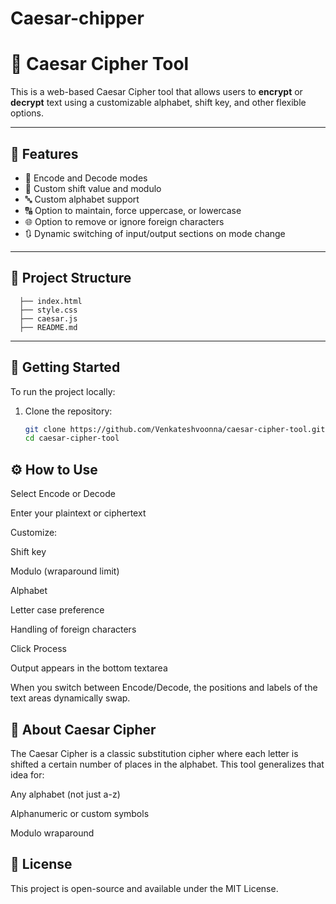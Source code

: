 # Caesar-chipper
# 🔐 Caesar Cipher Tool

This is a web-based Caesar Cipher tool that allows users to **encrypt** or **decrypt** text using a customizable alphabet, shift key, and other flexible options.



---

## 🌟 Features

- 🔄 Encode and Decode modes
- 🔢 Custom shift value and modulo
- 🔤 Custom alphabet support
- 🔠 Option to maintain, force uppercase, or lowercase
- 🌐 Option to remove or ignore foreign characters
- 🔃 Dynamic switching of input/output sections on mode change

---

## 📁 Project Structure

   
      ├── index.html 
      ├── style.css 
      ├── caesar.js 
      ├── README.md 
 



---

## 🚀 Getting Started

To run the project locally:

1. Clone the repository:

   ```bash
   git clone https://github.com/Venkateshvoonna/caesar-cipher-tool.git
   cd caesar-cipher-tool


## ⚙️ How to Use
Select Encode or Decode

Enter your plaintext or ciphertext

Customize:

Shift key

Modulo (wraparound limit)

Alphabet

Letter case preference

Handling of foreign characters

Click Process

Output appears in the bottom textarea

When you switch between Encode/Decode, the positions and labels of the text areas dynamically swap.

## 🧠 About Caesar Cipher
The Caesar Cipher is a classic substitution cipher where each letter is shifted a certain number of places in the alphabet. This tool generalizes that idea for:

Any alphabet (not just a-z)

Alphanumeric or custom symbols

Modulo wraparound

## 📄 License
This project is open-source and available under the MIT License.
